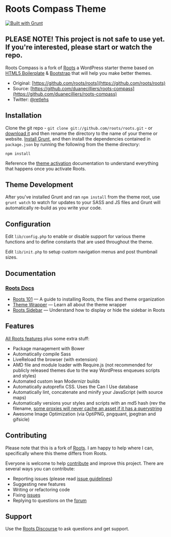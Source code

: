 # Roots Compass Theme

[![Built with Grunt](https://cdn.gruntjs.com/builtwith.png)](http://gruntjs.com/)

## PLEASE NOTE! This project is not safe to use yet. If you're interested, please start or watch the repo.

Roots Compass is a fork of [Roots](https://github.com/roots/roots) a WordPress starter theme based on [HTML5 Boilerplate](http://html5boilerplate.com/) & [Bootstrap](http://getbootstrap.com/) that will help you make better themes.

* Original: [https://github.com/roots/roots](https://github.com/roots/roots)
* Source: [https://github.com/duanecilliers/roots-compass](https://github.com/duanecilliers/roots-compass)
* Twitter: [@retlehs](https://twitter.com/duanecilliers)

## Installation

Clone the git repo - `git clone git://github.com/roots/roots.git` - or [download it](https://github.com/duanecilliers/roots-compass/zipball/master) and then rename the directory to the name of your theme or website. [Install Grunt](http://gruntjs.com/getting-started), and then install the dependencies contained in `package.json` by running the following from the theme directory:

```
npm install
```

Reference the [theme activation](http://roots.io/roots-101/#theme-activation) documentation to understand everything that happens once you activate Roots.

## Theme Development

After you've installed Grunt and ran `npm install` from the theme root, use `grunt watch` to watch for updates to your SASS and JS files and Grunt will automatically re-build as you write your code.

## Configuration

Edit `lib/config.php` to enable or disable support for various theme functions and to define constants that are used throughout the theme.

Edit `lib/init.php` to setup custom navigation menus and post thumbnail sizes.

## Documentation

### [Roots Docs](http://roots.io/docs/)

* [Roots 101](http://roots.io/roots-101/) — A guide to installing Roots, the files and theme organization
* [Theme Wrapper](http://roots.io/an-introduction-to-the-roots-theme-wrapper/) — Learn all about the theme wrapper
* [Roots Sidebar](http://roots.io/the-roots-sidebar/) — Understand how to display or hide the sidebar in Roots

## Features

[All Roots features](https://github.com/roots/roots#features) plus some extra stuff:

* Package management with Bower
* Automatically compile Sass
* LiveReload the browser (with extension)
* AMD file and module loader with Require.js (not recommended for publicly released themes due to the way WordPress enqueues scripts and styles)
* Automated custom lean Modernizr builds
* Automatically autoprefix CSS. Uses the Can I Use database
* Automatically lint, concatenate and minify your JavaScript (with source maps)
* Automatically versions your styles and scripts with an md5 hash (rev the filename, [some proxies will never cache an asset if it has a querystring](http://www.stevesouders.com/blog/2008/08/23/revving-filenames-dont-use-querystring/.)
* Awesome Image Optimization (via OptiPNG, pngquant, jpegtran and gifsicle)

## Contributing

Please note that this is a fork of [Roots](https://github.com/roots/roots). I am happy to help where I can, specifically where this theme differs from Roots.

Everyone is welcome to help [contribute](CONTRIBUTING.md) and improve this project. There are several ways you can contribute:

* Reporting issues (please read [issue guidelines](https://github.com/necolas/issue-guidelines))
* Suggesting new features
* Writing or refactoring code
* Fixing [issues](https://github.com/duanecilliers/roots-compass/issues)
* Replying to questions on the [forum](http://discourse.roots.io/)

## Support

Use the [Roots Discourse](http://discourse.roots.io/) to ask questions and get support.
